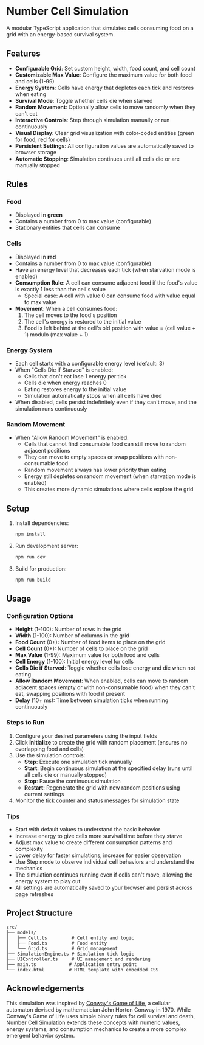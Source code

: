 # Number Cell Simulation

A modular TypeScript application that simulates cells consuming food on a grid with an energy-based survival system.

## Features

- **Configurable Grid**: Set custom height, width, food count, and cell count
- **Customizable Max Value**: Configure the maximum value for both food and cells (1-99)
- **Energy System**: Cells have energy that depletes each tick and restores when eating
- **Survival Mode**: Toggle whether cells die when starved
- **Random Movement**: Optionally allow cells to move randomly when they can't eat
- **Interactive Controls**: Step through simulation manually or run continuously
- **Visual Display**: Clear grid visualization with color-coded entities (green for food, red for cells)
- **Persistent Settings**: All configuration values are automatically saved to browser storage
- **Automatic Stopping**: Simulation continues until all cells die or are manually stopped

## Rules

### Food

- Displayed in **green**
- Contains a number from 0 to max value (configurable)
- Stationary entities that cells can consume

### Cells

- Displayed in **red**
- Contains a number from 0 to max value (configurable)
- Have an energy level that decreases each tick (when starvation mode is enabled)
- **Consumption Rule**: A cell can consume adjacent food if the food's value is exactly 1 less than the cell's value
  - Special case: A cell with value 0 can consume food with value equal to max value
- **Movement**: When a cell consumes food:
  1. The cell moves to the food's position
  2. The cell's energy is restored to the initial value
  3. Food is left behind at the cell's old position with value = (cell value + 1) modulo (max value + 1)

### Energy System

- Each cell starts with a configurable energy level (default: 3)
- When "Cells Die if Starved" is enabled:
  - Cells that don't eat lose 1 energy per tick
  - Cells die when energy reaches 0
  - Eating restores energy to the initial value
  - Simulation automatically stops when all cells have died
- When disabled, cells persist indefinitely even if they can't move, and the simulation runs continuously

### Random Movement

- When "Allow Random Movement" is enabled:
  - Cells that cannot find consumable food can still move to random adjacent positions
  - They can move to empty spaces or swap positions with non-consumable food
  - Random movement always has lower priority than eating
  - Energy still depletes on random movement (when starvation mode is enabled)
  - This creates more dynamic simulations where cells explore the grid

## Setup

1. Install dependencies:

   ```bash
   npm install
   ```

2. Run development server:

   ```bash
   npm run dev
   ```

3. Build for production:

   ```bash
   npm run build
   ```

## Usage

### Configuration Options

- **Height** (1-100): Number of rows in the grid
- **Width** (1-100): Number of columns in the grid
- **Food Count** (0+): Number of food items to place on the grid
- **Cell Count** (0+): Number of cells to place on the grid
- **Max Value** (1-99): Maximum value for both food and cells
- **Cell Energy** (1-100): Initial energy level for cells
- **Cells Die if Starved**: Toggle whether cells lose energy and die when not eating
- **Allow Random Movement**: When enabled, cells can move to random adjacent spaces (empty or with non-consumable food) when they can't eat, swapping positions with food if present
- **Delay** (10+ ms): Time between simulation ticks when running continuously

### Steps to Run

1. Configure your desired parameters using the input fields
2. Click **Initialize** to create the grid with random placement (ensures no overlapping food and cells)
3. Use the simulation controls:
   - **Step**: Execute one simulation tick manually
   - **Start**: Begin continuous simulation at the specified delay (runs until all cells die or manually stopped)
   - **Stop**: Pause the continuous simulation
   - **Restart**: Regenerate the grid with new random positions using current settings
4. Monitor the tick counter and status messages for simulation state

### Tips

- Start with default values to understand the basic behavior
- Increase energy to give cells more survival time before they starve
- Adjust max value to create different consumption patterns and complexity
- Lower delay for faster simulations, increase for easier observation
- Use Step mode to observe individual cell behaviors and understand the mechanics
- The simulation continues running even if cells can't move, allowing the energy system to play out
- All settings are automatically saved to your browser and persist across page refreshes

## Project Structure

```
src/
├── models/
│   ├── Cell.ts         # Cell entity and logic
│   ├── Food.ts         # Food entity
│   └── Grid.ts         # Grid management
├── SimulationEngine.ts # Simulation tick logic
├── UIController.ts     # UI management and rendering
├── main.ts            # Application entry point
└── index.html         # HTML template with embedded CSS
```

## Acknowledgements

This simulation was inspired by [Conway's Game of Life](https://en.wikipedia.org/wiki/Conway%27s_Game_of_Life), a cellular automaton devised by mathematician John Horton Conway in 1970. While Conway's Game of Life uses simple binary rules for cell survival and death, Number Cell Simulation extends these concepts with numeric values, energy systems, and consumption mechanics to create a more complex emergent behavior system.
